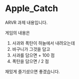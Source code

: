 # Apple_Catch

ARVR 과제 내용입니다.

게임의 내용은
1. 사과와 폭탄이 하늘에서 내려오는데
2. 바구니가 그것을 담고
3. 사과를 담으면 + 100 점
4. 폭탄을 담으면 / 2 점

재밌게 즐기셨으면 좋겠습니다. 
